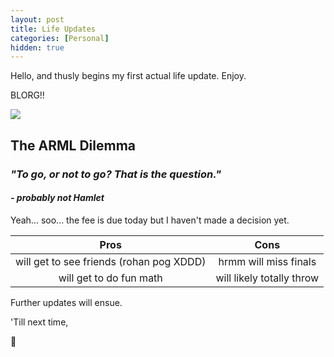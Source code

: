 ```yaml
---
layout: post
title: Life Updates
categories: [Personal]
hidden: true
---
```


Hello, and thusly begins my first actual life update. Enjoy.

BLORG!!

![](https://media.tenor.com/ShzdJcrguswAAAAC/burn-elmo.gif)

## The ARML Dilemma

### *"To go, or not to go? That is the question."* 
#### *- probably not Hamlet*

Yeah... soo... the fee is due today but I haven't made a decision yet.

|Pros|Cons|
|:-:|:-:|
|will get to see friends (rohan pog XDDD)|hrmm will miss finals|
|will get to do fun math|will likely totally throw|

Further updates will ensue.

'Till next time,

👋